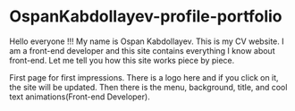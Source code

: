 # OspanKabdollayev-profile-portfolio

Hello everyone !!!
My name is Ospan Kabdollayev. This is my CV website.
I am a front-end developer and this site contains everything I know about front-end.
Let me tell you how this site works piece by piece.

First page for first impressions.
There is a logo here and if you click on it, the site will be updated.
Then there is the menu, background, title, and cool text animations(Front-end Developer).
 
